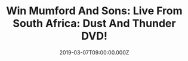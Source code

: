 ---
campaign-uuid: "c-bc54eb7a-73e6-4e95-815b-80e605d644ab"
type: "Preview"
category: "Music"
date: "2019-03-07T09:00:00.000Z"
end-date: "2019-04-07T23:59:00.000Z"
disable-form: false
is_promoted: false
has_entry_page: true
title: "Win Mumford And Sons: Live From South Africa: Dust And Thunder DVD!"
competition-description: "<p>Award-winning director Dick Carruthers gets to the very\
  \ heart of what makes Mumford & Sons such a special act with this amazing DVD: Mumford\
  \ And Sons: Live From Africa: Dust And Thunder DVD! The very first meeting of South\
  \ Africa with the British Band.</p>\n<p>Snake Eyes, I Will Wait, Below My Feet,\
  \ Wilder Mind… are some of their incredible hits you could find in this special\
  \ act. Are you a Marcus Mumford fan? Enter below for a chance to win.</p>\n"
hero-header: "Win Mumford And Sons: Live From South Africa: Dust And Thunder DVD!"
terms-confirmation: "N/A"
banner-img: "https://assets.expresslyapp.com/asset-1608679a-e3db-4120-b8ff-2712e3165539.jpg"
logo-left-href: "aaa.nme.com"
logo-left-image: "https://assets.expresslyapp.com/asset-9cea9aec-5862-4a44-a918-135d4e56c576.jpg"
logo-left-title: "NME AAA"
bg-image-hero: "https://assets.expresslyapp.com/asset-36bf35fe-d63f-4f4f-b57b-8652eed45c4e.jpg"
bg-image-first: "https://assets.expresslyapp.com/asset-c0b2ecfc-b622-4ad2-9467-350d63035613.jpg"
section1-content: "<p>We have on our hands one of the most special acts the British\
  \ Band have done before: Mumford and Sons Live From South Africa. Filmed live against\
  \ the beautiful Pretorian outback, the band performs their most recent material\
  \ and classic hits such as I Will Wait, Believe, The Wolf… in front of an exhilarated\
  \ crowd.</p>\n<p>If you can’t wait to have this amazing DVD: Mumford And Sons: Live\
  \ From South Africa: Dust And Thunder, think no more and enter the form below for\
  \ a chance to win and it could be your weekends plan!</p>\n<p>Good luck!</p>\n"
entry-title: "Win Mumford And Sons: Live From South Africa: Dust And Thunder DVD!"
entry-content: "<p>Enter the draw to win  Mumford And Sons: Live From South Africa:\
  \ Dust And Thunder DVD by entering below before 23:59 on 7th of April 2019.</p>\n"
has-winner: false
prize-description: "Mumford And Sons: Live From South Africa: Dust And Thunder DVD."
special-conditions: "Multiple entries are allowed up to one every day"
country-restrictions:
- "GB"
---